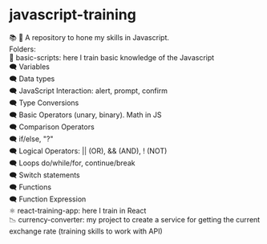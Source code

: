 # javascript-training
:books: :pencil: A repository to hone my skills in Javascript. 
</br> Folders:
</br>:memo: basic-scripts: here I train basic knowledge of the Javascript
</br>  :left_speech_bubble: Variables
</br>  :left_speech_bubble: Data types
</br>  :left_speech_bubble: JavaScript Interaction: alert, prompt, confirm
</br>  :left_speech_bubble: Type Conversions
</br>  :left_speech_bubble: Basic Operators (unary, binary). Math in JS
</br>  :left_speech_bubble: Comparison Operators
</br>  :left_speech_bubble: if/else, "?"
</br>  :left_speech_bubble: Logical Operators: || (OR), && (AND), ! (NOT)
</br>  :left_speech_bubble: Loops do/while/for, continue/break
</br>  :left_speech_bubble: Switch statements
</br>  :left_speech_bubble: Functions 
</br>  :left_speech_bubble: Function Expression 
</br>:atom_symbol: react-training-app: here I train in React
</br>:chart_with_downwards_trend: currency-converter: my project to create a service for getting the current exchange rate (training skills to work with API) 
